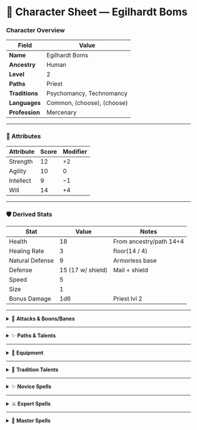 # 🧙 Character Sheet — Egilhardt Boms

### Character Overview

| Field        | Value                    |
|-------------|---------------------------|
| **Name**    | Egilhardt Boms           |
| **Ancestry**| Human                    |
| **Level**   | 2                        |
| **Paths**   | Priest                   |
| **Traditions** | Psychomancy, Technomancy |
| **Languages** | Common, (choose), (choose) |
| **Profession** | Mercenary              |

---

### 🧍 Attributes

| Attribute | Score | Modifier |
|----------|-------|----------|
| Strength | 12    | +2       |
| Agility  | 10    | 0        |
| Intellect| 9     | −1       |
| Will     | 14    | +4       |

---

### 🛡️ Derived Stats

| Stat            | Value | Notes                                    |
|-----------------|-------|------------------------------------------|
| Health          | 18    | From ancestry/path 14+4                     |
| Healing Rate    | 3     | floor(14 / 4)                           |
| Natural Defense | 9     | Armorless base                          |
| Defense         | 15 (17 w/ shield) | Mail + shield               |
| Speed           | 5     |                                        |
| Size            | 1     |                                        |
| Bonus Damage | 1d6 | Priest lvl 2|
---

<details>
<summary>🎯 <strong>Attacks & Boons/Banes</strong></summary>

| Attack | Attribute | Boons | Damage | Notes |
|--------|-----------|-------|--------|-------|
| Melee (Multitool Axe) | Will | 1 | 3d6 | 2-Hand, Brutal, Large, Slow |
| Melee (Multitool Polearm) | Will | 1 | 3d6 | 2-Hand, Long, Slow |
| Melee (Multitool Flail) | Will | 1 | 2d6 | Bludgeoning, Disarming, Slow |
| Melee (Multitool Longsword) | Will | 1 | 2d6 | Slashing, Slow, Versatile |
| Ranged (Crossbow) | Agility | 0 | 2d6 | Brutal, Large, Reload, Range 20 |

**Boons:** —  
**Banes:** —

</details>

---

<details>
<summary>✨ <strong>Paths & Talents</strong></summary>

#### 🧬 Ancestry — Human
- **Ability Increases:** +1 to two different attributes

---

#### 🙏 Novice Path — Priest (Level 2)
- **Traditions Known:** Two
- **Novice Spells:** Two
- **Prayer (Reaction):** Use a reaction when you or a creature within 5 yd makes an attribute roll to grant 1 boon. Luck ends afterward.
- **Holy Symbol (Charges = Level; 1/round):**  
  - **Holy Smite:** On a successful attack, deal an extra 3d6 damage.  
  - **Holy Healing:** Heal yourself or one ally within 5 yd for 3d6.  
  - **Holy Denunciation:** Present your holy symbol; Will vs target’s Will (1 boon vs supernatural). On success, target becomes *Held* (luck ends).
- **Shared Recovery:**
  - You can use an action to heal half your damage total and enable one other creature within 5 yards to heal half their damage total. Once you use this talent, you lose access to it until after you rest.

---

#### ⚔️ Expert Path — — (Level —)
- *(Future)*

---

#### 🧠 Master Path — — (Level —)
- *(Future)*

</details>

---

<details>
<summary>🎒 <strong>Equipment</strong></summary>

| Name | Notes |
|------|----------------------------------|
| Multitool | See talent |
| Shield | +2 Defense when wielded (2 sp) |
| Toolkit | — |
| Tinderbox | — |
| Waterskin | — |
| Provisions | — |
| 5 Torches | — |
| Mail | Defense 15 (15 sp) |

</details>

---

<details>
<summary>🌟 <strong>Tradition Talents</strong></summary>

| Tradition | Talent Name | Type | Description |
|-----------|-------------|------|-------------|
| Psychomancy | Shielded Mind | Magical | If you are not injured and you lack the confused, controlled, stunned, and unconscious afflictions, you impose 1 bane on rolls against your Intellect and Will. |
| Technomancy | Ultimate Tool | Magical | You have a magical tool that acts as a toolkit. You can transform it into any tool or one-/two-handed weapon. It grants 1 boon on relevant rolls. If lost, it returns in 1 hour. |

📝 **Notes:**  
- Talents are gained automatically with the tradition.  
- You can use them freely; they are **not limited by casting amounts**.  
- Some scale at Expert or Master ranks.

</details>

---

<details>
<summary>✨ <strong>Novice Spells</strong></summary>

| Tradition | Spell | Casting | Time | Duration | Effect |
|-----------|-------|---------|------|----------|--------|
| Psychomancy | *Dancing Weapon* | 3 | Action | 1 min | The target weapon leaps into the air and hovers there. When you cast the spell and at the start of each of your turns if you lack the confused, controlled, stunned, and unconscious afflictions, you can move the target weapon up to 10 yards. If you move the target more than 10 yards away from you, the spell ends early and the weapon falls to the ground.

You can attack with the target weapon as if you were holding it, but you use Will in place of the attribute you normally use and the attack deals an extra 2d6 damage. Finally, until the spell ends, the target counts as an off-hand weapon for the purpose of attacking with two weapons. ||
| Psychomancy | Mental Stowaway | 1 | Action | 24 hr | Int vs target Will. On success, know location for 24h and can perceive from their body. Gain 1 boon vs them. |

</details>

---

<details>
<summary>⚔️ <strong>Expert Spells</strong></summary>

| Tradition | Spell | Casting | Time | Duration | Effect |
|-----------|-------|---------|------|----------|--------|
| Technomancy | Gizmo | 1 | Action | 8 hr | Create a device with two novice spells (full castings). Grants 1 boon on rolls while it has at least one casting left. |

</details>

---

<details>
<summary>🧠 <strong>Master Spells</strong></summary>

| Tradition | Spell | Casting | Time | Duration | Effect |
|-----------|-------|---------|------|----------|--------|
| — | — | — | — | — | — |

</details>
